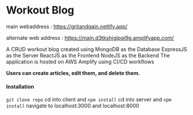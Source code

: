 # Workout Blog

main webaddress : https://gritandgain.netlify.app/

alternate web address : https://main.d3tkshjglpqi9g.amplifyapp.com/

A CRUD workout blog created using 
MongoDB as the Database
ExpressJS as the Server
ReactJS as the Frontend
NodeJS as the Backend
The application is hosted on AWS Amplify using CI/CD workflows

**Users can create articles, edit them, and delete them.**


#### Installation
`git clone repo`
cd into client and
`npm install`
cd into server and
`npm install`
navigate to localhost:3000 and localhost:8000

